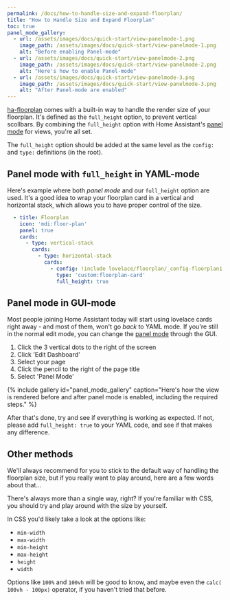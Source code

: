 ```yaml
---
permalink: /docs/how-to-handle-size-and-expand-floorplan/
title: "How to Handle Size and Expand Floorplan"
toc: true
panel_mode_gallery:
  - url: /assets/images/docs/quick-start/view-panelmode-1.png
    image_path: /assets/images/docs/quick-start/view-panelmode-1.png
    alt: "Before enabling Panel-mode"
  - url: /assets/images/docs/quick-start/view-panelmode-2.png
    image_path: /assets/images/docs/quick-start/view-panelmode-2.png
    alt: "Here's how to enable Panel-mode"
  - url: /assets/images/docs/quick-start/view-panelmode-3.png
    image_path: /assets/images/docs/quick-start/view-panelmode-3.png
    alt: "After Panel-mode are enabled"
---
```


[ha-floorplan](https://github.com/ExperienceLovelace/ha-floorplan) comes with a built-in way to handle the render size of your floorplan. It's defined as the `full_height` option, to prevent vertical scollbars. By combining the `full_height` option with Home Assistant's [panel mode](https://www.home-assistant.io/lovelace/panel/) for views, you're all set.

The `full_height` option should be added at the same level as the `config:` and `type:` definitions (in the root).

## Panel mode with `full_height` in YAML-mode

Here's example where both _panel mode_ and our `full_height` option are used. It's a good idea to wrap your floorplan card in a vertical and horizontal stack, which allows you to have proper control of the size.

```yaml
  - title: Floorplan
    icon: 'mdi:floor-plan'
    panel: true
    cards:
      - type: vertical-stack
        cards:
          - type: horizontal-stack  
            cards:
              - config: !include lovelace/floorplan/_config-floorplan1.yaml
                type: 'custom:floorplan-card'
                full_height: true
```

## Panel mode in GUI-mode

Most people joining Home Assistant today will start using lovelace cards right away - and most of them, won't go _back_ to YAML mode. If you're still in the normal edit mode, you can change the [panel mode](https://www.home-assistant.io/lovelace/panel/) through the GUI.

1. Click the 3 vertical dots to the right of the screen
2. Click 'Edit Dashboard'
2. Select your page
3. Click the pencil to the right of the page title
4. Select 'Panel Mode'

{% include gallery id="panel_mode_gallery" caption="Here's how the view is rendered before and after panel mode is enabled, including the required steps." %}

After that's done, try and see if everything is working as expected. If not, please add `full_height: true` to your YAML code, and see if that makes any difference.

## Other methods

We'll always recommend for you to stick to the default way of handling the floorplan size, but if you really want to play around, here are a few words about that...

There's always more than a single way, right? If you're familiar with CSS, you should try and play around with the size by yourself.

In CSS you'd likely take a look at the options like:
- `min-width`
- `max-width`
- `min-height`
- `max-height`
- `height`
- `width`

Options like `100%` and `100vh` will be good to know, and maybe even the `calc( 100vh - 100px)` operator, if you haven't tried that before.
